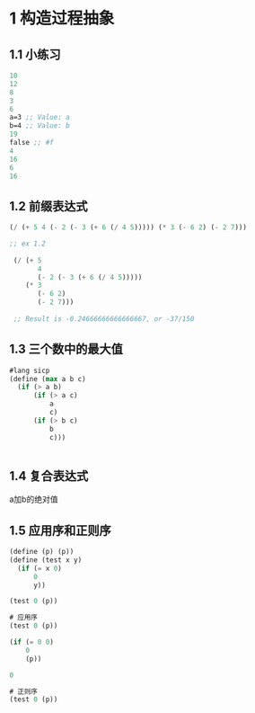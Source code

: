 # 1 构造过程抽象

## 1.1 小练习

```scheme
10
12
8
3
6
a=3 ;; Value: a
b=4 ;; Value: b
19
false ;; #f
4
16
6
16
```

## 1.2 前缀表达式

```scheme
(/ (+ 5 4 (- 2 (- 3 (+ 6 (/ 4 5))))) (* 3 (- 6 2) (- 2 7)))

;; ex 1.2 
  
 (/ (+ 5 
       4 
       (- 2 (- 3 (+ 6 (/ 4 5))))) 
    (* 3 
       (- 6 2) 
       (- 2 7))) 
  
 ;; Result is -0.24666666666666667, or -37/150 
```

## 1.3 三个数中的最大值

```scheme
#lang sicp
(define (max a b c)
  (if (> a b)
      (if (> a c)
          a
          c)
      (if (> b c)
          b
          c)))
 
```

## 1.4 复合表达式

a加b的绝对值

## 1.5 应用序和正则序

```scheme
(define (p) (p))
(define (test x y)
  (if (= x 0)
      0
      y))

(test 0 (p))

# 应用序
(test 0 (p))

(if (= 0 0)
    0
    (p))

0

# 正则序
(test 0 (p))


```

